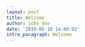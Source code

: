 ```yaml
---
layout: post
title: Welcome
author: john_doe
date: '2019-06-18 14:00:02'
intro_paragraph: Welcome
---
```


